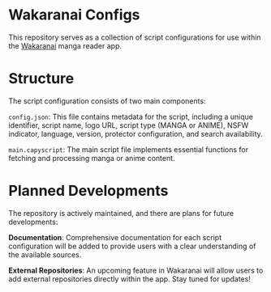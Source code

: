# Wakaranai Configs

This repository serves as a collection of script configurations for use within the [Wakaranai](https://github.com/Sayuri128/wakaranai) manga reader app.

# Structure
The script configuration consists of two main components:

`config.json`: This file contains metadata for the script, including a unique identifier, script name, logo URL, script type (MANGA or ANIME), NSFW indicator, language, version, protector configuration, and search availability.

`main.capyscript`: The main script file implements essential functions for fetching and processing manga or anime content.

# Planned Developments
The repository is actively maintained, and there are plans for future developments:

**Documentation**: Comprehensive documentation for each script configuration will be added to provide users with a clear understanding of the available sources.

**External Repositories**: An upcoming feature in Wakaranai will allow users to add external repositories directly within the app. Stay tuned for updates!
